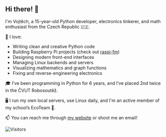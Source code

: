 ## Hi there! 👋

I'm Vojtěch, a 15-year-old Python developer, electronics tinkerer, and math enthusiast from the Czech Republic 🇨🇿.

🔧 I love:
- Writing clean and creative Python code
- Building Raspberry Pi projects (check out [raspi-fm]([link](https://github.com/jsem-nerad/jsem-nerad/raspi-fm)))
- Designing modern front-end interfaces
- Managing Linux backends and servers
- Visualizing mathematics and graph functions
- Fixing and reverse-engineering electronics

🎓 I’ve been programming in Python for 6 years, and I’ve placed 2nd twice in the ČVUT Robosoutěž.

🖥️ I run my own local servers, use Linux daily, and I'm an active member of my school’s EcoTeam 🌱.

📫 You can reach me through [my website](https://www.jsem-nerad.cz/) or shoot me an email!

![Visitors](https://komarev.com/ghpvc/?username=jsem-nerad)


